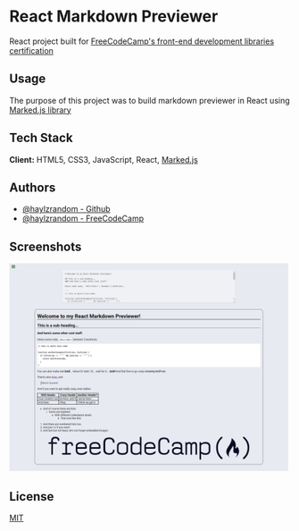 # React Markdown Previewer

React project built for
[FreeCodeCamp's front-end development libraries certification](https://www.freecodecamp.org/learn/front-end-development-libraries/front-end-development-libraries-projects/build-a-markdown-previewer)

## Usage

The purpose of this project was to build markdown previewer in React using
[Marked.js library](https://marked.js.org/)

## Tech Stack

**Client:** HTML5, CSS3, JavaScript, React, [Marked.js](https://marked.js.org/)

## Authors

- [@haylzrandom - Github](https://www.github.com/haylzrandom)
- [@haylzrandom - FreeCodeCamp](https://www.freecodecamp.org/haylzrandom)

## Screenshots

<img src="./screenshots/React-Markdown-Previewer.png" alt="React Markdown Previewer Screenshot" width="500"  />

## License

[MIT](https://choosealicense.com/licenses/mit/)
